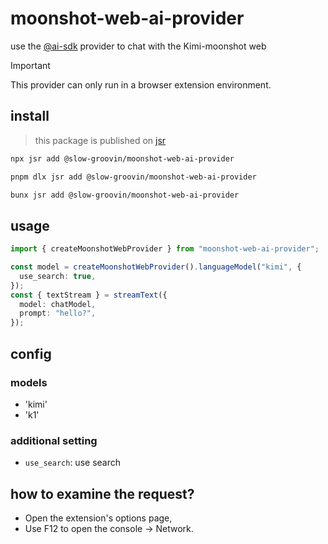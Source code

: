 # moonshot-web-ai-provider

use the [@ai-sdk](https://github.com/vercel/ai) provider to chat with the Kimi-moonshot web

> [!IMPORTANT]
> This provider can only run in a browser extension environment.

## install

> this package is published on [jsr](https://jsr.io/)

```sh
npx jsr add @slow-groovin/moonshot-web-ai-provider
```

```sh
pnpm dlx jsr add @slow-groovin/moonshot-web-ai-provider
```

```sh
bunx jsr add @slow-groovin/moonshot-web-ai-provider
```

## usage

```ts
import { createMoonshotWebProvider } from "moonshot-web-ai-provider";

const model = createMoonshotWebProvider().languageModel("kimi", {
  use_search: true,
});
const { textStream } = streamText({
  model: chatModel,
  prompt: "hello?",
});
```

## config

### models

- 'kimi'
- 'k1'

### additional setting

- `use_search`: use search

## how to examine the request?

- Open the extension's options page,
- Use F12 to open the console -> Network.
